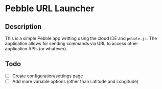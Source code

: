 # Pebble URL Launcher

## Description 

This is a simple Pebble app writting using the cloud IDE and `pebble.js`. The application allows for sending commands via URL to access other application APIs (or whatever). 

## Todo

- [ ] Create configuration/settings page
- [ ] Add more variable options (other than Latitude and Longitude)
